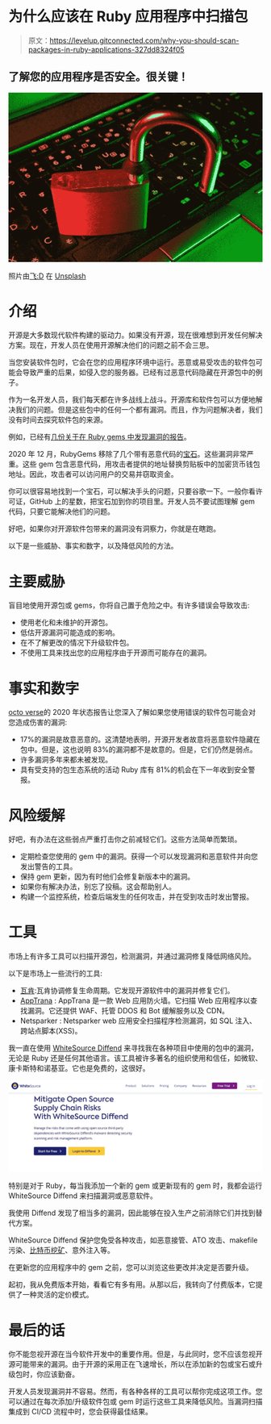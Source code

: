 # 为什么应该在 Ruby 应用程序中扫描包

> 原文：<https://levelup.gitconnected.com/why-you-should-scan-packages-in-ruby-applications-327dd8324f05>

## 了解您的应用程序是否安全。很关键！

![](img/bd39eb8780cf5282a08273c9aa8aeeb1.png)

照片由[飞:D](https://unsplash.com/@flyd2069?utm_source=medium&utm_medium=referral) 在 [Unsplash](https://unsplash.com?utm_source=medium&utm_medium=referral)

# 介绍

开源是大多数现代软件构建的驱动力。如果没有开源，现在很难想到开发任何解决方案。现在，开发人员在使用开源解决他们的问题之前不会三思。

当您安装软件包时，它会在您的应用程序环境中运行。恶意或易受攻击的软件包可能会导致严重的后果，如侵入您的服务器。已经有过恶意代码隐藏在开源包中的例子。

作为一名开发人员，我们每天都在许多战线上战斗。开源库和软件包可以方便地解决我们的问题。但是这些包中的任何一个都有漏洞。而且，作为问题解决者，我们没有时间去探究软件包的来源。

例如，已经有[几份关于在 Ruby gems 中发现漏洞的报告](https://www.cvedetails.com/vulnerability-list/vendor_id-12065/Rubygems.html)。

2020 年 12 月，RubyGems 移除了几个带有恶意代码的[宝石](https://www.securityweek.com/two-malware-laced-gems-found-rubygems-repository)。这些漏洞非常严重。这些 gem 包含恶意代码，用攻击者提供的地址替换剪贴板中的加密货币钱包地址。因此，攻击者可以访问用户的交易并窃取资金。

你可以很容易地找到一个宝石，可以解决手头的问题，只要谷歌一下。一般你看许可证，GitHub 上的星数，把宝石加到你的项目里。开发人员不要试图理解 gem 代码，只要它能解决他们的问题。

好吧，如果你对开源软件包带来的漏洞没有洞察力，你就是在瞎跑。

以下是一些威胁、事实和数字，以及降低风险的方法。

# 主要威胁

盲目地使用开源包或 gems，你将自己置于危险之中。有许多错误会导致攻击:

*   使用老化和未维护的开源包。
*   低估开源漏洞可能造成的影响。
*   在不了解更改的情况下升级软件包。
*   不使用工具来找出您的应用程序由于开源而可能存在的漏洞。

# 事实和数字

[octo verse](https://octoverse.github.com/static/github-octoverse-2020-security-report.pdf)的 2020 年状态报告让您深入了解如果您使用错误的软件包可能会对您造成伤害的漏洞:

*   17%的漏洞是故意恶意的。这清楚地表明，开源开发者故意将恶意软件隐藏在包中。但是，这也说明 83%的漏洞都不是故意的。但是，它们仍然是弱点。
*   许多漏洞多年来都未被发现。
*   具有受支持的包生态系统的活动 Ruby 库有 81%的机会在下一年收到安全警报。

# 风险缓解

好吧，有办法在这些弱点严重打击你之前减轻它们。这些方法简单而繁琐。

*   定期检查您使用的 gem 中的漏洞。获得一个可以发现漏洞和恶意软件并向您发出警告的工具。
*   保持 gem 更新，因为有时他们会修复新版本中的漏洞。
*   如果你有解决办法，别忘了投稿。这会帮助别人。
*   构建一个监控系统，检查后端发生的任何攻击，并在受到攻击时发出警报。

# 工具

市场上有许多工具可以扫描开源包，检测漏洞，并通过漏洞修复降低网络风险。

以下是市场上一些流行的工具:

*   [瓦肯](https://vulcan.io/lp/vulcan-free/):瓦肯协调修复生命周期。它发现开源软件中的漏洞并修复它们。
*   [AppTrana](https://www.indusface.com/vulnerability-management.php?) : AppTrana 是一款 Web 应用防火墙。它扫描 Web 应用程序以查找漏洞。它还提供 WAF、托管 DDOS 和 Bot 缓解服务以及 CDN。
*   Netsparker : Netsparker web 应用安全扫描程序检测漏洞，如 SQL 注入、跨站点脚本(XSS)。

我一直在使用 [WhiteSource Diffend](https://www.whitesourcesoftware.com/whitesource-diffend/) 来寻找我在各种项目中使用的包中的漏洞，无论是 Ruby 还是任何其他语言。该工具被许多著名的组织使用和信任，如微软、康卡斯特和诺基亚。它也是免费的，这很好。

![](img/6daa5534f56735b4e4adc851a60c503b.png)

特别是对于 Ruby，每当我添加一个新的 gem 或更新现有的 gem 时，我都会运行 WhiteSource Diffend 来扫描漏洞或恶意软件。

我使用 Diffend 发现了相当多的漏洞，因此能够在投入生产之前消除它们并找到替代方案。

WhiteSource Diffend 保护您免受各种攻击，如恶意接管、ATO 攻击、makefile 污染、[比特币挖矿](https://azure.microsoft.com/en-us/blog/how-azure-security-center-detects-a-bitcoin-mining-attack/)、意外注入等。

在更新您的应用程序中的 gem 之前，您可以浏览这些更改并决定是否要升级。

起初，我从免费版本开始，看看它有多有用。从那以后，我转向了付费版本，它提供了一种灵活的定价模式。

# 最后的话

你不能忽视开源在当今软件开发中的重要作用。但是，与此同时，您不应该忽视开源可能带来的漏洞。由于开源的采用正在飞速增长，所以在添加新的包或宝石或升级包时，你应该勤奋。

开发人员发现漏洞并不容易。然而，有各种各样的工具可以帮你完成这项工作。您可以通过在每次添加/升级软件包或 gem 时运行这些工具来降低风险。当漏洞扫描集成到 CI/CD 流程中时，您会获得最佳结果。